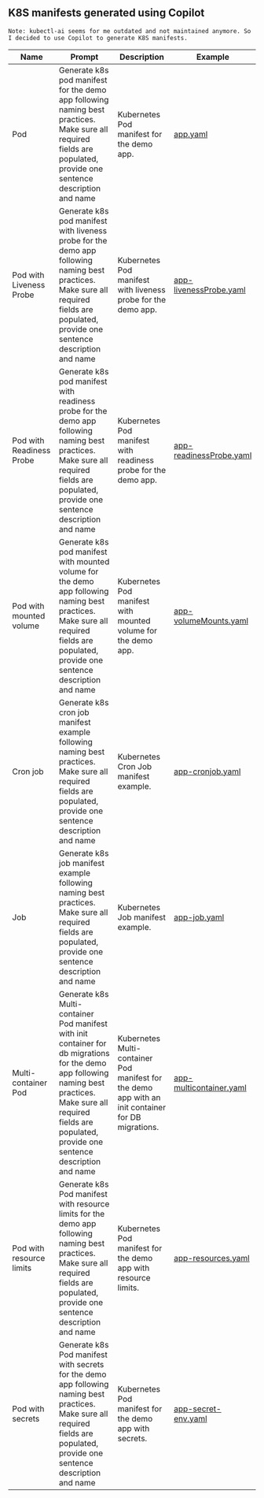 ## K8S manifests generated using Copilot

```
Note: kubectl-ai seems for me outdated and not maintained anymore. So I decided to use Copilot to generate K8S manifests.
```


| Name | Prompt | Description | Example |
|------|--------|-------------|---------|
| Pod | Generate k8s pod manifest for the demo app following naming best practices. Make sure all required fields are populated, provide one sentence description and name | Kubernetes Pod manifest for the demo app. | [app.yaml](./yaml/app.yaml) |
| Pod with Liveness Probe | Generate k8s pod manifest with liveness probe for the demo app following naming best practices. Make sure all required fields are populated, provide one sentence description and name | Kubernetes Pod manifest with liveness probe for the demo app. | [app-livenessProbe.yaml](./yaml/app-livenessProbe.yaml) |
| Pod with Readiness Probe | Generate k8s pod manifest with readiness probe for the demo app following naming best practices. Make sure all required fields are populated, provide one sentence description and name | Kubernetes Pod manifest with readiness probe for the demo app. | [app-readinessProbe.yaml](./yaml/app-readinessProbe.yaml) |
| Pod with mounted volume | Generate k8s pod manifest with mounted volume for the demo app following naming best practices. Make sure all required fields are populated, provide one sentence description and name | Kubernetes Pod manifest with mounted volume for the demo app. | [app-volumeMounts.yaml](./yaml/app-volumeMounts.yaml) |
| Cron job | Generate k8s cron job manifest example following naming best practices. Make sure all required fields are populated, provide one sentence description and name | Kubernetes Cron Job manifest example. | [app-cronjob.yaml](./yaml/app-cronjob.yaml) |
| Job | Generate k8s job manifest example following naming best practices. Make sure all required fields are populated, provide one sentence description and name | Kubernetes Job manifest example. | [app-job.yaml](./yaml/app-job.yaml) |
| Multi-container Pod | Generate k8s Multi-container Pod manifest with init container for db migrations for the demo app following naming best practices. Make sure all required fields are populated, provide one sentence description and name | Kubernetes Multi-container Pod manifest for the demo app with an init container for DB migrations. | [app-multicontainer.yaml](./yaml/app-multicontainer.yaml) |
| Pod with resource limits | Generate k8s Pod manifest with resource limits for the demo app following naming best practices. Make sure all required fields are populated, provide one sentence description and name | Kubernetes Pod manifest for the demo app with resource limits. | [app-resources.yaml](./yaml/app-resources.yaml) |
| Pod with secrets | Generate k8s Pod manifest with secrets for the demo app following naming best practices. Make sure all required fields are populated, provide one sentence description and name | Kubernetes Pod manifest for the demo app with secrets. | [app-secret-env.yaml](./yaml/app-secret-env.yaml) |
